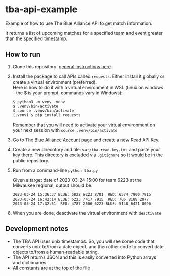 # tba-api-example
Example of how to use The Blue Alliance API to get match information.

It returns a list of upcoming matches for a specified team and event greater than the specified timestamp.

## How to run
1. Clone this repository: [general instructions here](https://docs.github.com/en/repositories/creating-and-managing-repositories/cloning-a-repository).
2. Install the package to call APIs called `requests`.  Either install it globally or create a virtual environment (preferred).  
    Here is how to do it with a virtual environment in WSL (linux on windows - the $ is your prompt, commands vary in Windows):
    ```
    $ python3 -m venv .venv
    $ .venv/bin/activate
    $ source .venv/bin/activate
    (.venv) $ pip install requests
    ```
    Remember that you will need to activate your virtual environment on your next session with `source .venv/bin/activate`
3. Go to The [Blue Alliance Account](https://www.thebluealliance.com/account) page and create a new Read API Key.
4. Create a new direcotory and file: `var/tba-read-key.txt` and paste your key there.  This directory is excluded via `.gitignore` so it would be in the public repository.
5. Run from a command-line `python tba.py`

    Given a target date of 2023-03-24 15:00 for team 6223 at the Milwaukee regional, output should be:
    ```
    2023-03-24 15:36:37 BLUE: 5822 6223 8701  RED: 6574 7900 7915
    2023-03-24 16:42:14 BLUE: 6223 7417 7915  RED: 706 8188 2077
    2023-03-24 17:32:51  RED: 4787 2506 6223 BLUE: 5148 6421 8096
    ```
6. When you are done, deactivate the virtual environment with `deactivate`

## Development notes
* The TBA API uses unix timestamps.  So, you will see some code that converts unix to/from a date object, and then other code to convert date objects to/from a human-readable string.
* The API returns JSON and this is easily converted into Python arrays and dictionaries.
* All constants are at the top of the file